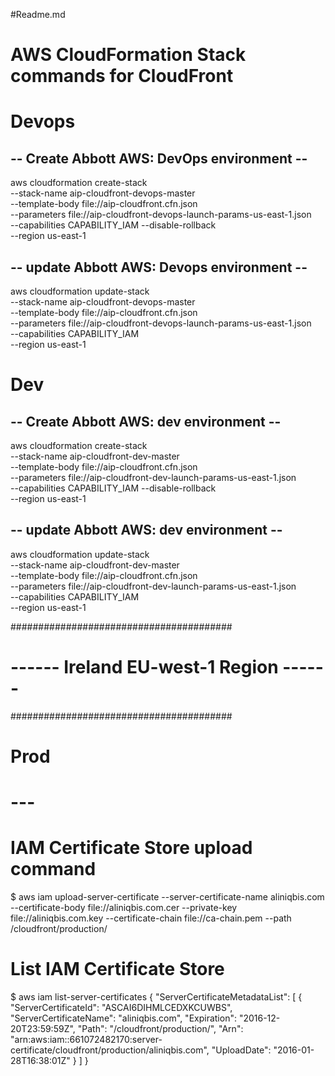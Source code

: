 #Readme.md

# AWS CloudFormation Stack commands for CloudFront
##

# Devops 
## -- Create Abbott AWS: DevOps environment --
aws cloudformation create-stack \
--stack-name aip-cloudfront-devops-master \
--template-body file://aip-cloudfront.cfn.json \
--parameters file://aip-cloudfront-devops-launch-params-us-east-1.json \
--capabilities CAPABILITY_IAM --disable-rollback \
--region us-east-1

## -- update Abbott AWS: Devops environment --
aws cloudformation update-stack \
--stack-name aip-cloudfront-devops-master \
--template-body file://aip-cloudfront.cfn.json \
--parameters file://aip-cloudfront-devops-launch-params-us-east-1.json \
--capabilities CAPABILITY_IAM \
--region us-east-1



# Dev 
## -- Create Abbott AWS: dev environment --
aws cloudformation create-stack \
--stack-name aip-cloudfront-dev-master \
--template-body file://aip-cloudfront.cfn.json \
--parameters file://aip-cloudfront-dev-launch-params-us-east-1.json \
--capabilities CAPABILITY_IAM --disable-rollback \
--region us-east-1

## -- update Abbott AWS: dev environment --
aws cloudformation update-stack \
--stack-name aip-cloudfront-dev-master \
--template-body file://aip-cloudfront.cfn.json \
--parameters file://aip-cloudfront-dev-launch-params-us-east-1.json \
--capabilities CAPABILITY_IAM \
--region us-east-1




########################################
# ------ Ireland EU-west-1 Region ------
########################################


# Prod






# ---
# IAM Certificate Store upload command

$ aws iam upload-server-certificate --server-certificate-name aliniqbis.com --certificate-body file://aliniqbis.com.cer --private-key file://aliniqbis.com.key --certificate-chain file://ca-chain.pem --path /cloudfront/production/

# List IAM Certificate Store 
$ aws iam list-server-certificates
{
    "ServerCertificateMetadataList": [
        {
            "ServerCertificateId": "ASCAI6DIHMLCEDXKCUWBS",
            "ServerCertificateName": "aliniqbis.com",
            "Expiration": "2016-12-20T23:59:59Z",
            "Path": "/cloudfront/production/",
            "Arn": "arn:aws:iam::661072482170:server-certificate/cloudfront/production/aliniqbis.com",
            "UploadDate": "2016-01-28T16:38:01Z"
        }
    ]
}